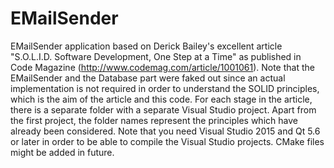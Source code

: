 # EMailSender
EMailSender application based on Derick Bailey's excellent article "S.O.L.I.D. Software Development, One Step at a Time" 
as published in Code Magazine (http://www.codemag.com/article/1001061). Note that the EMailSender and the Database part
were faked out since an actual implementation is not required in order to understand the SOLID principles, which is the 
aim of the article and this code.
For each stage in the article, there is a separate folder with a separate Visual Studio project. Apart from the first project, the folder names represent the principles which have already been considered.
Note that you need Visual Studio 2015 and Qt 5.6 or later in order to be able to compile the Visual Studio projects.
CMake files might be added in future.
